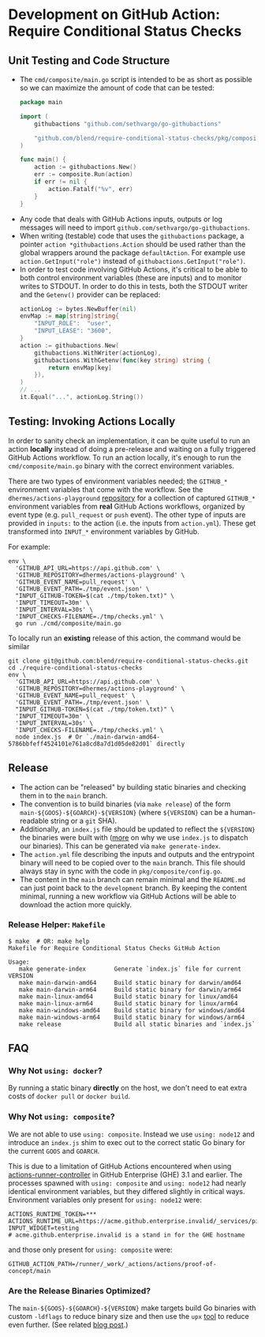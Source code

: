 # Development on GitHub Action: Require Conditional Status Checks

## Unit Testing and Code Structure

-   The `cmd/composite/main.go` script is intended to be as short as possible
    so we can maximize the amount of code that can be tested:
    ```go
    package main

    import (
    	githubactions "github.com/sethvargo/go-githubactions"

    	"github.com/blend/require-conditional-status-checks/pkg/composite"
    )

    func main() {
    	action := githubactions.New()
    	err := composite.Run(action)
    	if err != nil {
    		action.Fatalf("%v", err)
    	}
    }
    ```
-   Any code that deals with GitHub Actions inputs, outputs or log
    messages will need to import `github.com/sethvargo/go-githubactions`.
-   When writing (testable) code that uses the `githubactions` package, a
    pointer `action *githubactions.Action` should be used rather than the
    global wrappers around the package `defaultAction`. For example use
    `action.GetInput("role")` instead of `githubactions.GetInput("role")`.
-   In order to test code involving GitHub Actions, it's critical to be able
    to both control environment variables (these are inputs) and to monitor
    writes to STDOUT. In order to do this in tests, both the STDOUT writer and
    the `Getenv()` provider can be replaced:
    ```go
    actionLog := bytes.NewBuffer(nil)
    envMap := map[string]string{
    	"INPUT_ROLE":  "user",
    	"INPUT_LEASE": "3600",
    }
    action := githubactions.New(
    	githubactions.WithWriter(actionLog),
    	githubactions.WithGetenv(func(key string) string {
    		return envMap[key]
    	}),
    )
    // ...
    it.Equal("...", actionLog.String())
    ```

## Testing: Invoking Actions Locally

In order to sanity check an implementation, it can be quite useful to run
an action **locally** instead of doing a pre-release and waiting on a fully
triggered GitHub Actions workflow. To run an action locally, it's enough to
run the `cmd/composite/main.go` binary with the correct environment variables.

There are two types of environment variables needed; the `GITHUB_*` environment
variables that come with the workflow. See the `dhermes/actions-playground`
[repository][1] for a collection of captured `GITHUB_*` environment variables
from **real** GitHub Actions workflows, organized by event type (e.g.
`pull_request` or `push` event). The other type of inputs are provided in
`inputs:` to the action (i.e. the inputs from `action.yml`). These get
transformed into `INPUT_*` environment variables by GitHub.

For example:

```
env \
  'GITHUB_API_URL=https://api.github.com' \
  'GITHUB_REPOSITORY=dhermes/actions-playground' \
  'GITHUB_EVENT_NAME=pull_request' \
  'GITHUB_EVENT_PATH=./tmp/event.json' \
  "INPUT_GITHUB-TOKEN=$(cat ./tmp/token.txt)" \
  'INPUT_TIMEOUT=30m' \
  'INPUT_INTERVAL=30s' \
  'INPUT_CHECKS-FILENAME=./tmp/checks.yml' \
  go run ./cmd/composite/main.go
```

To locally run an **existing** release of this action, the command would be
similar

```
git clone git@github.com:blend/require-conditional-status-checks.git
cd ./require-conditional-status-checks
env \
  'GITHUB_API_URL=https://api.github.com' \
  'GITHUB_REPOSITORY=dhermes/actions-playground' \
  'GITHUB_EVENT_NAME=pull_request' \
  'GITHUB_EVENT_PATH=./tmp/event.json' \
  "INPUT_GITHUB-TOKEN=$(cat ./tmp/token.txt)" \
  'INPUT_TIMEOUT=30m' \
  'INPUT_INTERVAL=30s' \
  'INPUT_CHECKS-FILENAME=./tmp/checks.yml' \
  node index.js  # Or `./main-darwin-amd64-5786bbfeff4524101e761a8cd8a7d1d05de82d01` directly
```

## Release

-   The action can be "released" by building static binaries and checking them
    in to the `main` branch.
-   The convention is to build binaries (via `make release`) of the form
    `main-${GOOS}-${GOARCH}-${VERSION}` (where `${VERSION}` can be a
    human-readable string or a `git` SHA).
-   Additionally, an `index.js` file should be updated to reflect the
    `${VERSION}` the binaries were built with ([more][2] on why we use
    `index.js` to dispatch our binaries). This can be generated via
    `make generate-index`.
-   The `action.yml` file describing the inputs and outputs and the entrypoint
    binary will need to be copied over to the `main` branch. This file should
    always stay in sync with the code in `pkg/composite/config.go`.
-   The content in the `main` branch can remain minimal and the `README.md` can
    just point back to the `development` branch. By keeping the content
    minimal, running a new workflow via GitHub Actions will be able to download
    the action more quickly.

### Release Helper: `Makefile`

```
$ make  # OR: make help
Makefile for Require Conditional Status Checks GitHub Action

Usage:
   make generate-index        Generate `index.js` file for current VERSION
   make main-darwin-amd64     Build static binary for darwin/amd64
   make main-darwin-arm64     Build static binary for darwin/arm64
   make main-linux-amd64      Build static binary for linux/amd64
   make main-linux-arm64      Build static binary for linux/arm64
   make main-windows-amd64    Build static binary for windows/amd64
   make main-windows-arm64    Build static binary for windows/arm64
   make release               Build all static binaries and `index.js`

```

## FAQ

### Why Not `using: docker`?

By running a static binary **directly** on the host, we don't need to eat
extra costs of `docker pull` or `docker build`.

### Why Not `using: composite`?

We are not able to use `using: composite`. Instead we use `using: node12` and
introduce an `index.js` shim to exec out to the correct static Go binary for
the current `GOOS` and `GOARCH`.

This is due to a limitation of GitHub Actions encountered when using
[actions-runner-controller][5] in GitHub Enterprise (GHE) 3.1 and earlier. The
processes spawned with `using: composite` and `using: node12` had nearly
identical environment variables, but they differed slightly in critical ways.
Environment variables only present for `using: node12` were:

```
ACTIONS_RUNTIME_TOKEN=***
ACTIONS_RUNTIME_URL=https://acme.github.enterprise.invalid/_services/pipelines/...
INPUT_WIDGET=testing
# acme.github.enterprise.invalid is a stand in for the GHE hostname
```

and those only present for `using: composite` were:

```
GITHUB_ACTION_PATH=/runner/_work/_actions/actions/proof-of-concept/main
```

### Are the Release Binaries Optimized?

The `main-${GOOS}-${GOARCH}-${VERSION}` make targets build Go binaries with
custom `-ldflags` to reduce binary size and then use the `upx` [tool][3] to
reduce even further. (See related [blog post][4].)

[1]: https://github.com/dhermes/actions-playground/tree/2021.11.18
[2]: #faq
[3]: https://upx.github.io/
[4]: https://blog.filippo.io/shrink-your-go-binaries-with-this-one-weird-trick/
[5]: https://github.com/actions-runner-controller/actions-runner-controller
